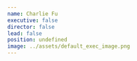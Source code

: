 ```yaml
---
name: Charlie Fu
executive: false
director: false
lead: false
position: undefined
image: ../assets/default_exec_image.png
---
```

